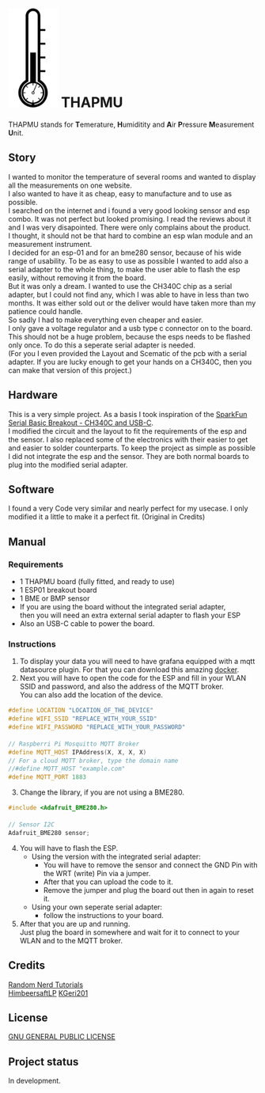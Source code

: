 # <img src="THAPMU.svg" alt="Logo" height="200"/> THAPMU 
THAPMU stands for **T**emerature, **H**umiditity and **A**ir **P**ressure **M**easurement **U**nit.

## Story
I wanted to monitor the temperature of several rooms and wanted to display all the measurements on one website.  
I also wanted to have it as cheap, easy to manufacture and to use as possible.  
I searched on the internet and i found a very good looking sensor and esp combo.
It was not perfect but looked promising.
I read the reviews about it and I was very disapointed.
There were only complains about the product.  
I thought, it should not be that hard to combine an esp wlan module and an measurement instrument.  
I decided for an esp-01 and for an bme280 sensor, because of his wide range of usability.
To be as easy to use as possible I wanted to add also a serial adapter to the whole thing, to make the user able to flash the esp easily, without removing it from the board.  
But it was only a dream. I wanted to use the CH340C chip as a serial adapter, but I could not find any, which I was able to have in less than two months. It was either sold out or the deliver would have taken more than my patience could handle.  
So sadly I had to make everything even cheaper and easier.  
I only gave a voltage regulator and a usb type c connector on to the board. This should not be a huge problem, because the esps needs to be flashed only once. To do this a seperate serial adapter is needed.  
(For you I even provided the Layout and Scematic of the pcb with a serial adapter. If you are lucky enough to get your hands on a CH340C, then you can make that version of this project.)

## Hardware
This is a very simple project. As a basis I took inspiration of the [SparkFun Serial Basic Breakout - CH340C and USB-C](https://www.sparkfun.com/products/15096).  
I modified the circuit and the layout to fit the requirements of the esp and the sensor. I also replaced some of the electronics with their easier to get and easier to solder counterparts.
To keep the project as simple as possible I did not integrate the esp and the sensor.
They are both normal boards to plug into the modified serial adapter.

## Software
I found a very Code very similar and nearly perfect for my usecase.
I only modified it a little to make it a perfect fit.
(Original in Credits)

## Manual
### Requirements
* 1 THAPMU board (fully fitted, and ready to use)
* 1 ESP01 breakout board
* 1 BME or BMP sensor
* If you are using the board without the integrated serial adapter,  
  then you will need an extra external serial adapter to flash your ESP
* Also an USB-C cable to power the board.

### Instructions
1. To display your data you will need to have grafana equipped with a mqtt datasource plugin.
For that you can download this amazing [docker](https://gist.github.com/HimbeersaftLP/82b2a1be7708ddcf71746cd86f2c5de0). 
2. Next you will have to open the code for the ESP and fill in your WLAN SSID and password, and also the address of the MQTT broker.  
You can also add the location of the device.
```ino
#define LOCATION "LOCATION_OF_THE_DEVICE"
#define WIFI_SSID "REPLACE_WITH_YOUR_SSID"
#define WIFI_PASSWORD "REPLACE_WITH_YOUR_PASSWORD"

// Raspberri Pi Mosquitto MQTT Broker
#define MQTT_HOST IPAddress(X, X, X, X)
// For a cloud MQTT broker, type the domain name
//#define MQTT_HOST "example.com"
#define MQTT_PORT 1883
``` 
3. Change the library, if you are not using a BME280.
```ino
#include <Adafruit_BME280.h>

// Sensor I2C
Adafruit_BME280 sensor;
```
4. You will have to flash the ESP.  
    - Using the version with the integrated serial adapter:  
      - You will have to remove the sensor and connect the GND Pin with the WRT (write) Pin via a jumper.  
      - After that you can upload the code to it.  
      - Remove the jumper and plug the board out then in again to reset it.  
    - Using your own seperate serial adapter:  
      - follow the instructions to your board.   
5. After that you are up and running.  
Just plug the board in somewhere and wait for it to connect to your WLAN and to the MQTT broker.

## Credits
[Random Nerd Tutorials](https://randomnerdtutorials.com/esp8266-nodemcu-mqtt-publish-bme280-arduino/)  
[HimbeersaftLP](https://github.com/HimbeersaftLP)
[KGeri201](https://github.com/KGeri201)  

## License
[GNU GENERAL PUBLIC LICENSE](https://choosealicense.com/licenses/gpl-3.0/)

## Project status
In development.
